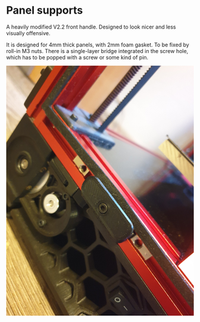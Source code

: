 # Panel supports 

A heavily modified V2.2 front handle. Designed to look nicer and less visually offensive.

It is designed for 4mm thick panels, with 2mm foam gasket. To be fixed by roll-in M3 nuts. There is a single-layer bridge integrated in the screw hole, which has to be popped with a screw or some kind of pin.

![alt text](./photos/20211120_224223.jpg)
